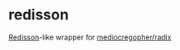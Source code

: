 # redisson
[Redisson](https://github.com/redisson/redisson)-like wrapper 
for [mediocregopher/radix](https://github.com/mediocregopher/radix)
